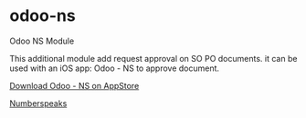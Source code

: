 # odoo-ns
Odoo NS Module

This additional module add request approval on SO PO documents.
it can be used with an iOS app: Odoo - NS to approve document.

<a href="https://apps.apple.com/us/app/odoo-ns/id1534984838">Download Odoo - NS on AppStore</a>

<a href="http://www.numberspeaks.com/2020/10/12/odoo-so-po-mobile-approval/">Numberspeaks</a>

